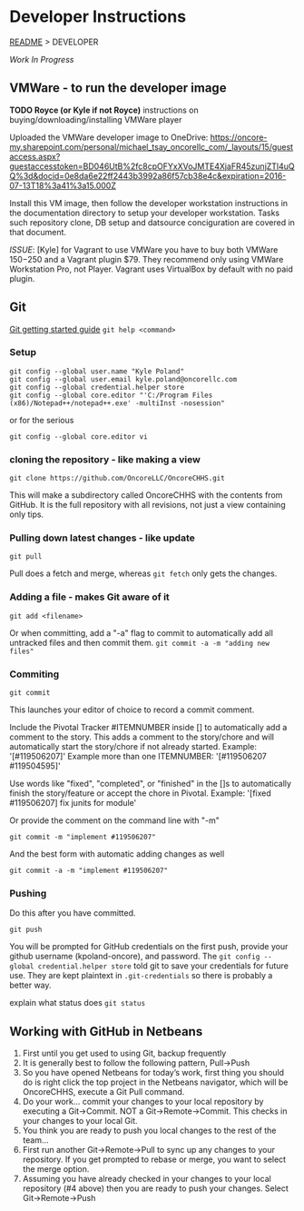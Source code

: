 # Developer Instructions
[README](README.md) > DEVELOPER

_Work In Progress_

## VMWare - to run the developer image
**TODO Royce (or Kyle if not Royce)** instructions on buying/downloading/installing VMWare player

Uploaded the VMWare developer image to OneDrive: https://oncore-my.sharepoint.com/personal/michael_tsay_oncorellc_com/_layouts/15/guestaccess.aspx?guestaccesstoken=BD046UtB%2fc8cpOFYxXVoJMTE4XjaFR45zunjZTl4uQQ%3d&docid=0e8da6e22ff2443b3992a86f57cb38e4c&expiration=2016-07-13T18%3a41%3a15.000Z

Install this VM image, then follow the developer workstation instructions in the documentation directory to setup your developer workstation.  Tasks such repository clone, DB setup and datsource conciguration are covered in that document.

_ISSUE_: [Kyle] for Vagrant to use VMWare you have to buy both VMWare $150-$250 and a Vagrant plugin $79. They recommend only using VMWare Workstation Pro, not Player. Vagrant uses VirtualBox by default with no paid plugin.


## Git
[Git getting started guide](https://git-scm.com/book/en/v2/Getting-Started-The-Command-Line)
```git help <command>```

### Setup
```
git config --global user.name "Kyle Poland"
git config --global user.email kyle.poland@oncorellc.com
git config --global credential.helper store
git config --global core.editor "'C:/Program Files (x86)/Notepad++/notepad++.exe' -multiInst -nosession"
```
or for the serious
```
git config --global core.editor vi
```

### cloning the repository - like making a view
```
git clone https://github.com/OncoreLLC/OncoreCHHS.git
```
This will make a subdirectory called OncoreCHHS with the contents from GitHub. It is the full repository with all revisions, not just a view containing only tips.

### Pulling down latest changes - like update
```
git pull
```

Pull does a fetch and merge, whereas `git fetch` only gets the changes.

### Adding a file - makes Git aware of it
```
git add <filename>
```
Or when committing, add a "-a" flag to commit to automatically add all untracked files and then commit them.
```git commit -a -m "adding new files"```

### Commiting
```
git commit
```
This launches your editor of choice to record a commit comment.

Include the Pivotal Tracker #ITEMNUMBER inside [] to automatically add a comment to the story. This adds a comment to the story/chore and will automatically start the story/chore if not already started.
Example: '[#119506207]'
Example more than one ITEMNUMBER: '[#119506207 #119504595]'

Use words like "fixed", "completed", or "finished" in the []s to automatically finish the story/feature or accept the chore in Pivotal.
Example: '[fixed #119506207] fix junits for module'

Or provide the comment on the command line with "-m"
```
git commit -m "implement #119506207"
```
And the best form with automatic adding changes as well
```
git commit -a -m "implement #119506207"
```

### Pushing
Do this after you have committed.
```
git push
```
You will be prompted for GitHub credentials on the first push, provide your github username (kpoland-oncore), and password. The `git config --global credential.helper store` told git to save your credentials for future use.  They are kept plaintext in `.git-credentials` so there is probably a better way.

explain what status does
```git status```

## Working with GitHub in Netbeans
1. First until you get used to using Git, backup frequently
2. It is generally best to follow the following pattern,  Pull->Push
3. So you have opened Netbeans for today’s work,  first thing you should do is right click the top project in the Netbeans navigator, which will be OncoreCHHS, execute a Git Pull command.
4. Do your work…  commit your changes to your local repository by executing a Git→Commit. NOT a Git→Remote→Commit.   This checks in your changes to your local Git.
5. You think you are ready to push you local changes to the rest of the team… 
1. First run another Git→Remote→Pull to sync up any changes to your repository.   If you get prompted to rebase or merge, you want to select the merge option. 
2. Assuming you have already checked in your changes to your local repository (#4 above) then you are ready to push your changes.  Select Git→Remote→Push
